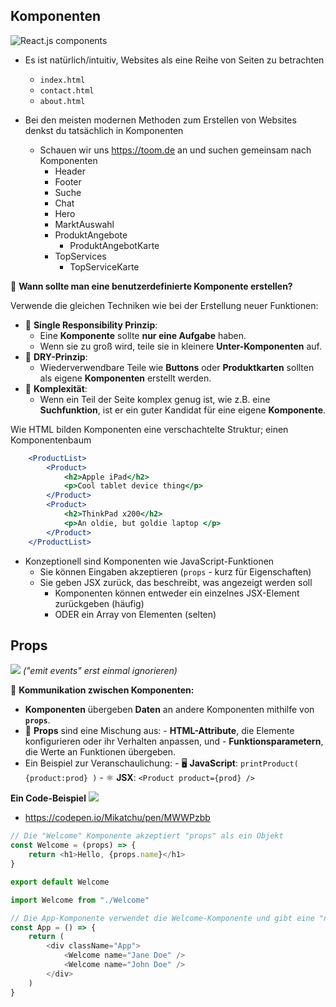 ## Komponenten

![React.js components](https://www.adcisolutions.com/sites/default/files/styles/scale_w770/public/2022-09/table_1.jpg.webp?itok=r6bjjEm8)

- Es ist natürlich/intuitiv, Websites als eine Reihe von Seiten zu betrachten
    - `index.html`
    - `contact.html`
    - `about.html`


- Bei den meisten modernen Methoden zum Erstellen von Websites denkst du tatsächlich in Komponenten
    - Schauen wir uns https://toom.de an und suchen gemeinsam nach Komponenten
        - Header
        - Footer
        - Suche
        - Chat
        - Hero
        - MarktAuswahl
        - ProduktAngebote
            - ProduktAngebotKarte
        - TopServices
            - TopServiceKarte


🤔 **Wann sollte man eine benutzerdefinierte Komponente erstellen?**

 Verwende die gleichen Techniken wie bei der Erstellung neuer Funktionen:
- 📏 **Single Responsibility Prinzip**: 
    - Eine **Komponente** sollte **nur eine Aufgabe** haben.
    - Wenn sie zu groß wird, teile sie in kleinere **Unter-Komponenten** auf.
- 🔄 **DRY-Prinzip**: 
    - Wiederverwendbare Teile wie **Buttons** oder **Produktkarten** sollten als eigene **Komponenten** erstellt werden.
- 🧠 **Komplexität**: 
    - Wenn ein Teil der Seite komplex genug ist, wie z.B. eine **Suchfunktion**, ist er ein guter Kandidat für eine eigene **Komponente**.

Wie HTML bilden Komponenten eine verschachtelte Struktur; einen Komponentenbaum
```jsx
    <ProductList>
        <Product>
            <h2>Apple iPad</h2>
            <p>Cool tablet device thing</p>
        </Product>
        <Product>
            <h2>ThinkPad x200</h2>
            <p>An oldie, but goldie laptop </p>
        </Product>
    </ProductList>
```

- Konzeptionell sind Komponenten wie JavaScript-Funktionen
    - Sie können Eingaben akzeptieren (`props` - kurz für Eigenschaften)
    - Sie geben JSX zurück, das beschreibt, was angezeigt werden soll
        - Komponenten können entweder ein einzelnes JSX-Element zurückgeben (häufig)
        - ODER ein Array von Elementen (selten)

## Props
![](https://media.licdn.com/dms/image/v2/D4D12AQHR-Qf8JrSOVA/article-cover_image-shrink_423_752/article-cover_image-shrink_423_752/0/1689959227757?e=1734566400&v=beta&t=PWY_kSZRnGlEazrIV3lF0blWzU-QrHn2VGkB6hS0fBw)
_("emit events" erst einmal ignorieren)_

💬 **Kommunikation zwischen Komponenten:**
- **Komponenten** übergeben **Daten** an andere Komponenten mithilfe von **`props`**.
- 🔄 **Props** sind eine Mischung aus:
        - **HTML-Attribute**, die Elemente konfigurieren oder ihr Verhalten anpassen, und
        - **Funktionsparametern**, die Werte an Funktionen übergeben.
- Ein Beispiel zur Veranschaulichung:
        - 🖥️ **JavaScript**: `printProduct( {product:prod} )`
        - ⚛️ **JSX**: `<Product product={prod} />`

 **Ein Code-Beispiel**
![](https://i.giphy.com/Dh5q0sShxgp13DwrvG.webp)
- https://codepen.io/Mikatchu/pen/MWWPzbb

```js
// Die "Welcome" Komponente akzeptiert "props" als ein Objekt
const Welcome = (props) => {
	return <h1>Hello, {props.name}</h1>
}

export default Welcome
```

```js
import Welcome from "./Welcome"

// Die App-Komponente verwendet die Welcome-Komponente und gibt eine "name" Prop ein
const App = () => {
	return (
		<div className="App">
			<Welcome name="Jane Doe" />
			<Welcome name="John Doe" />
		</div>
	)
}
```

